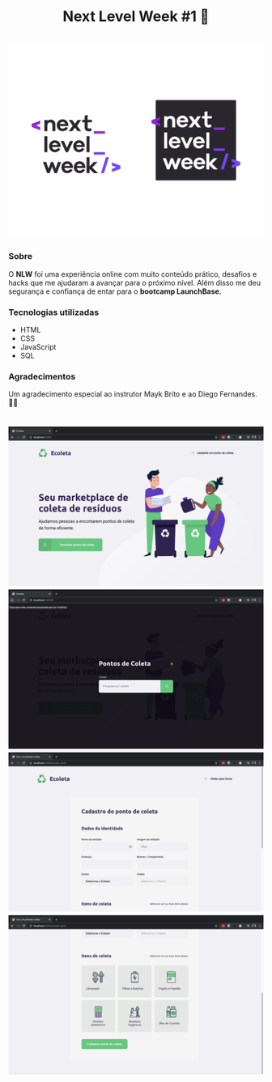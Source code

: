 <h1 align="center"> Next Level Week #1 🚀 </h1> 

<h1 align="center">
    <img src="public/nlw.jpeg">
 </h1> 

### Sobre

O **NLW** foi uma experiência online com muito conteúdo prático, desafios e hacks que me ajudaram a avançar para o próximo nível. Além disso me deu segurança e confiança de entar para o **bootcamp LaunchBase.**

### Tecnologias utilizadas

- HTML
- CSS
- JavaScript
- SQL

### Agradecimentos

Um agradecimento especial ao instrutor Mayk Brito e ao Diego Fernandes. 🚀💜

<h1 align="center">
    <img src="public/ecoleta-home.png">
    <img src="public/ecoleta-search.png">
    <img src="public/ecoleta-formulario1.png">
    <img src="public/ecoleta-formulario2.png">
 </h1> 






